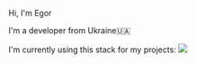 Hi, I'm Egor

I'm a developer from Ukraine🇺🇦

I'm currently using this stack for my projects:
![](https://skillicons.dev/icons?i=js,html,css,go,dotnet,react,docker,cs&theme=dark)
